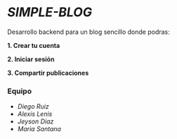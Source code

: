 # _**SIMPLE-BLOG**_
Desarrollo backend para un blog sencillo donde podras:

<p><b>1. Crear tu cuenta</b></p>
<p><b>2. Iniciar sesión</b></p>
<p><b>3. Compartir publicaciones</b></p>

### Equipo
- _Diego Ruiz_
- _Alexis Lenis_
- _Jeyson Diaz_
- _Maria Santana_
